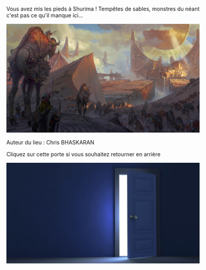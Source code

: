 Vous avez mis les pieds à Shurima ! 
Tempêtes de sables, monstres du néant c'est pas ce qu'il manque ici...

![Shurima](/images/shurima.jpg)

Auteur du lieu : Chris BHASKARAN

Cliquez sur cette porte si vous souhaitez retourner en arrière

[![door](/images/door.jpg)](https://github.com/Vaksalan/myLabesgi/blob/main/salle1.md)
